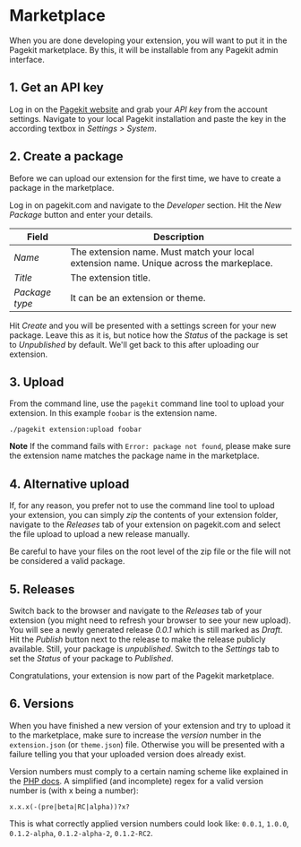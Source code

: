 # Marketplace

When you are done developing your extension, you will want to put it in the
Pagekit marketplace. By this, it will be installable from any Pagekit
admin interface.

## 1. Get an API key

Log in on the [Pagekit website](http://pagekit.com) and grab your *API key* from the account settings.
Navigate to your local Pagekit installation and paste the key in the
according textbox in *Settings > System*.

## 2. Create a package

Before we can upload our extension for the first time, we have to create
a package in the marketplace.

Log in on pagekit.com and navigate to the *Developer* section. Hit the
*New Package* button and enter your details.

| Field  | Description |
|--------|-------------|
| *Name*           | The extension name. Must match your local extension name. Unique across the markeplace. |
| *Title*          | The extension title. |
| *Package type*   | It can be an extension or theme. |

Hit *Create* and you will be presented with a settings screen for your new
package. Leave this as it is, but notice how the *Status* of the package is set
to *Unpublished* by default. We'll get back to this after uploading our
extension.

## 3. Upload

From the command line, use the `pagekit` command line tool to upload your
extension. In this example `foobar` is the extension name.

```
./pagekit extension:upload foobar
```

**Note** If the command fails with `Error: package not found`, please make sure the
extension name matches the package name in the marketplace.

## 4. Alternative upload

If, for any reason, you prefer not to use the command line tool to upload
your extension, you can simply *zip* the contents of your extension folder,
navigate to the *Releases* tab of your extension on pagekit.com and select the file
upload to upload a new release manually.

Be careful to have your files on the root level of the zip file or the file
will not be considered a valid package.


## 5. Releases

Switch back to the browser and navigate to the *Releases* tab of your
extension (you might need to refresh your browser to see your new upload). You
will see a newly generated release *0.0.1* which is still marked
as *Draft*. Hit the *Publish* button next to the release to make the release
publicly available. Still, your package is *unpublished*. Switch to the
*Settings* tab to set the *Status* of your package to *Published*.

Congratulations, your extension is now part of the Pagekit marketplace.

## 6. Versions

When you have finished a new version of your extension and try to upload it
to the marketplace, make sure to increase the *version* number in the
`extension.json` (or `theme.json`) file. Otherwise you will be presented with a
failure telling you that your uploaded version does already exist.

Version numbers must comply to a certain naming scheme like explained in the
[PHP docs](http://php.net/version_compare). A simplified (and
incomplete) regex for a valid version number is (with x being a number):

```
x.x.x(-(pre|beta|RC|alpha))?x?
```

This is what correctly applied version numbers could look like: `0.0.1`, `1.0.0`, `0.1.2-alpha`, `0.1.2-alpha-2`, `0.1.2-RC2`.
